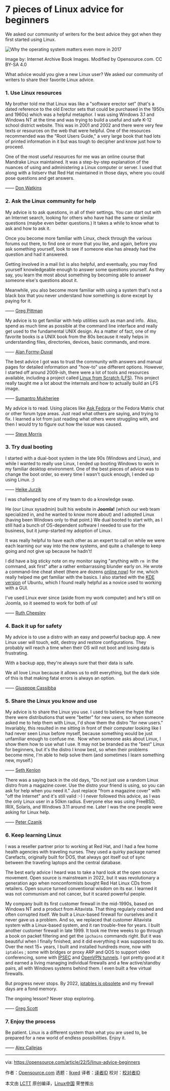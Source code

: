 [#]: subject: "7 pieces of Linux advice for beginners"
[#]: via: "https://opensource.com/article/22/5/linux-advice-beginners"
[#]: author: "Opensource.com https://opensource.com/users/admin"
[#]: collector: "lkxed"
[#]: translator: " "
[#]: reviewer: " "
[#]: publisher: " "
[#]: url: " "

7 pieces of Linux advice for beginners
======
We asked our community of writers for the best advice they got when they first started using Linux.

![Why the operating system matters even more in 2017][1]

Image by: Internet Archive Book Images. Modified by Opensource.com. CC BY-SA 4.0

What advice would you give a new Linux user? We asked our community of writers to share their favorite Linux advice.

### 1. Use Linux resources

My brother told me that Linux was like a "software erector set" (that's a dated reference to the old Erector sets that could be purchased in the 1950s and 1960s) which was a helpful metaphor. I was using Windows 3.1 and Windows NT at the time and was trying to build a useful and safe K-12 school district website. This was in 2001 and 2002 and there were very few texts or resources on the web that were helpful. One of the resources recommended was the "Root Users Guide," a very large book that had lots of printed information in it but was tough to decipher and know just how to proceed.

One of the most useful resources for me was an online course that Mandrake Linux maintained. It was a step-by-step explanation of the nuances of using and administering a Linux computer or server. I used that along with a listserv that Red Hat maintained in those days, where you could pose questions and get answers.

—— [Don Watkins][2]

### 2. Ask the Linux community for help

My advice is to ask questions, in all of their settings. You can start out with an Internet search, looking for others who have had the same or similar questions (maybe even better questions.) It takes a while to know what to ask and how to ask it.

Once you become more familiar with Linux, check through the various forums out there, to find one or more that you like, and again, before you ask something yourself, look to see if someone else has already had the question and had it answered.

Getting involved in a mail list is also helpful, and eventually, you may find yourself knowledgeable enough to answer some questions yourself. As they say, you learn the most about something by becoming able to answer someone else's questions about it.

Meanwhile, you also become more familiar with using a system that's not a black box that you never understand how something is done except by paying for it.

—— [Greg Pittman][3]

My advice is to get familiar with help utilities such as man and info.  Also, spend as much time as possible at the command line interface and really get used to the fundamental UNIX design. As a matter of fact, one of my favorite books is a UNIX book from the 80s because it really helps in understanding files, directories, devices, basic commands, and more.

—— [Alan Formy-Duval][4]

The best advice I got was to trust the community with answers and manual pages for detailed information and "how-to" use different options. However, I started off around 2009-ish, there were a lot of tools and resources available, including a project called [Linux from Scratch (LFS)][5]. This project really taught me a lot about the internals and how to actually build an LFS image.

—— [Sumantro Mukherjee][6]

My advice is to read. Using places like [Ask Fedora][7] or the Fedora Matrix chat or other forum type areas. Just read what others are saying, and trying to fix. I learned a lot from just reading what others were struggling with, and then I would try to figure out how the issue was caused.

—— [Steve Morris][8]

### 3. Try dual booting

I started with a dual-boot system in the late 90s (Windows and Linux), and while I wanted to really use Linux, I ended up booting Windows to work in my familiar desktop environment. One of the best pieces of advice was to change the boot order, so every time I wasn't quick enough, I ended up using Linux. ;)

—— [Heike Jurzik][9]

I was challenged by one of my team to do a knowledge swap.

He (our Linux sysadmin) built his website in **Joomla!** (which our web team specialized in, and he wanted to know more about) and I adopted Linux (having been Windows only to that point.) We dual booted to start with, as I still had a bunch of OS-dependent software I needed to use for the business, but it jump-started my adoption of Linux.

It was really helpful to have each other as an expert to call on while we were each learning our way into the new systems, and quite a challenge to keep going and not give up because he hadn't!

I did have a big sticky note on my monitor saying "anything with `rm`  in the command, ask first" after a rather embarrassing blunder early on. He wrote a command-line cheat sheet (there are dozens [online now][10]) for me, which really helped me get familiar with the basics. I also started with the [KDE version][11] of Ubuntu, which I found really helpful as a novice used to working with a GUI.

I've used Linux ever since (aside from my work computer) and he's still on Joomla, so it seemed to work for both of us!

—— [Ruth Cheesley][12]

### 4. Back it up for safety

My advice is to use a distro with an easy and powerful backup app. A new Linux user will touch, edit, destroy and restore configurations. They probably will reach a time when their OS will not boot and losing data is frustrating.

With a backup app, they're always sure that their data is safe.

We all love Linux because it allows us to edit everything, but the dark side of this is that making fatal errors is always an option.

—— [Giuseppe Cassibba][13]

### 5. Share the Linux you know and use

My advice is to share the Linux you use. I used to believe the hype that there were distributions that were "better" for new users, so when someone asked me to help them with Linux, I'd show them the distro "for new users." Invariably, this resulted in me sitting in front of their computer looking like I had never seen Linux before myself, because something would be just unfamiliar enough to confuse me.  Now when someone asks about Linux, I show them how to use what I use. It may not be branded as the "best" Linux for beginners, but it's the distro I know best, so when their problems become mine, I'm able to help solve them (and sometimes I learn something new, myself.)

—— [Seth Kenlon][14]

There was a saying back in the old days, "Do not just use a random Linux distro from a magazine cover. Use the distro your friend is using, so you can ask for help when you need it." Just replace "from a magazine cover" with "off the Internet" and it's still valid :-) I never followed this advice, as I was the only Linux user in a 50km radius. Everyone else was using FreeBSD, IRIX, Solaris, and Windows 3.11 around me. Later I was the one people were asking for Linux help.

—— [Peter Czanik][15]

### 6. Keep learning Linux

I was a reseller partner prior to working at Red Hat, and I had a few home health agencies with traveling nurses. They used a quirky package named Carefacts, originally built for DOS, that always got itself out of sync between the traveling laptops and the central database.

The best early advice I heard was to take a hard look at the open source movement. Open source is mainstream in 2022, but it was revolutionary a generation ago when nonconformists bought Red Hat Linux CDs from retailers. Open source turned conventional wisdom on its ear. I learned it was not communism and not cancer, but it scared powerful people.

My company built its first customer firewall in the mid-1990s, based on Windows NT and a product from Altavista. That thing regularly crashed and often corrupted itself. We built a Linux-based firewall for ourselves and it never gave us a problem. And so, we replaced that customer Altavista system with a Linux-based system, and it ran trouble-free for years. I built another customer firewall in late 1999. It took me three weeks to go through a book on packet filtering and get the `ipchains` commands right. But it was beautiful when I finally finished, and it did everything it was supposed to do. Over the next 15+ years, I built and installed hundreds more, now with `iptables` ; some with bridges or proxy ARP and QOS to support video conferencing, some with [IPSEC][16] and [OpenVPN tunnels][17]. I got pretty good at it and earned a living managing individual firewalls and a few active/standby pairs, all with Windows systems behind them. I even built a few virtual firewalls.

But progress never stops. By 2022, [iptables is obsolete][18] and my firewall days are a fond memory.

The ongoing lesson? Never stop exploring.

—— [Greg Scott][19]

### 7. Enjoy the process

Be patient. Linux is a different system than what you are used to, be prepared for a new world of endless possibilities. Enjoy it.

—— [Alex Callejas][20]

--------------------------------------------------------------------------------

via: https://opensource.com/article/22/5/linux-advice-beginners

作者：[Opensource.com][a]
选题：[lkxed][b]
译者：[译者ID](https://github.com/译者ID)
校对：[校对者ID](https://github.com/校对者ID)

本文由 [LCTT](https://github.com/LCTT/TranslateProject) 原创编译，[Linux中国](https://linux.cn/) 荣誉推出

[a]: https://opensource.com/users/admin
[b]: https://github.com/lkxed
[1]: https://opensource.com/sites/default/files/lead-images/yearbook-haff-rx-linux-file-lead_0.png
[2]: https://opensource.com/users/don-watkins
[3]: https://opensource.com/users/greg-p
[4]: https://opensource.com/users/alanfdoss
[5]: https://linuxfromscratch.org/
[6]: https://opensource.com/users/sumantro
[7]: https://ask.fedoraproject.org
[8]: https://opensource.com/users/smorris12
[9]: https://opensource.com/users/hej
[10]: https://opensource.com/downloads/linux-common-commands-cheat-sheet
[11]: https://opensource.com/article/22/2/why-i-love-linux-kde
[12]: https://opensource.com/users/rcheesley
[13]: https://opensource.com/users/peppe8o
[14]: https://opensource.com/users/seth
[15]: https://opensource.com/users/czanik
[16]: https://www.redhat.com/sysadmin/run-your-own-vpn-libreswan
[17]: https://opensource.com/article/21/8/openvpn-server-linux
[18]: https://opensource.com/article/19/7/make-linux-stronger-firewalls
[19]: https://opensource.com/users/greg-scott
[20]: https://opensource.com/users/darkaxl
